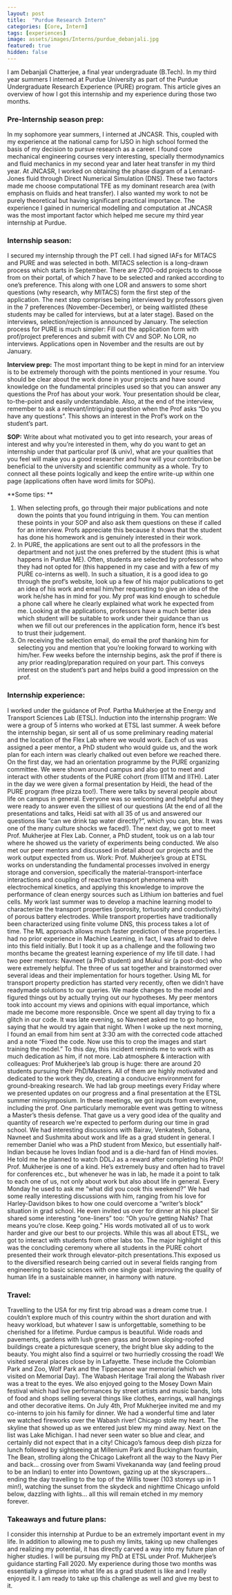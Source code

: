 ```yaml
---
layout: post
title:  "Purdue Research Intern"
categories: [Core, Intern]
tags: [experiences]
image: assets/images/Interns/purdue_debanjali.jpg
featured: true
hidden: false
---
```


I am Debanjali Chatterjee, a final year undergraduate (B.Tech). In my third year summers I interned at Purdue University as part of the Purdue Undergraduate Research Experience (PURE) program. This article gives an overview of how I got this internship and my experience during those two months. 

### Pre-Internship season prep: 
In my sophomore year summers, I interned at JNCASR. This, coupled with my experience at the national camp for IJSO in high school formed the basis of my decision to pursue research as a career. I found core mechanical engineering courses very interesting, specially thermodynamics and fluid mechanics in my second year and later heat transfer in my third year. At JNCASR, I worked on obtaining the phase diagram of a Lennard-Jones fluid through Direct Numerical Simulation (DNS). These two factors made me choose computational TFE as my dominant research area (with emphasis on fluids and heat transfer). I also wanted my work to not be purely theoretical but having significant practical importance. The experience I gained in numerical modelling and computation at JNCASR was the most important factor which helped me secure my third year internship at Purdue.

### Internship season: 
I secured my internship through the PT cell. I had signed IAFs for MITACS and PURE and was selected in both. 
MITACS selection is a long-drawn process which starts in September. There are 2700-odd projects to choose from on their portal, of which 7 have to be selected and ranked according to one’s preference. This along with one LOR and answers to some short questions (why research, why MITACS) form the first step of the application. The next step comprises being interviewed by professors given in the 7 preferences (November-December), or being waitlisted (these students may be called for interviews, but at a later stage). Based on the interviews, selection/rejection is announced by January. The selection process for PURE is much simpler: Fill out the application form with prof/project preferences and submit with CV and SOP. No LOR, no interviews. Applications open in November and the results are out by January. 

**Interview prep:** The most important thing to be kept in mind for an interview is to be extremely thorough with the points mentioned in your resume. You should be clear about the work done in your projects and have sound knowledge on the fundamental principles used so that you can answer any questions the Prof has about your work. Your presentation should be clear, to-the-point and easily understandable. Also, at the end of the interview, remember to ask a relevant/intriguing question when the Prof asks “Do you have any questions”. This shows an interest in the Prof’s work on the student’s part. 

**SOP:** Write about what motivated you to get into research, your areas of interest and why you’re interested in them, why do you want to get an internship under that particular prof (& univ), what are your qualities that you feel will make you a good researcher and how will your contribution be beneficial to the university and scientific community as a whole. Try to connect all these points logically and keep the entire write-up within one page (applications often have word limits for SOPs).

**Some tips: **
1. When selecting profs, go through their major publications and note down the points that you found intriguing in them. You can mention these points in your SOP and also ask them questions on these if called for an interview. Profs appreciate this because it shows that the student has done his homework and is genuinely interested in their work. 
2. In PURE, the applications are sent out to all the professors in the department and not just the ones preferred by the student (this is what happens in Purdue ME). Often, students are selected by professors who they had not opted for (this happened in my case and with a few of my PURE co-interns as well). In such a situation, it is a good idea to go through the prof’s website, look up a few of his major publications to get an idea of his work and email him/her requesting to give an idea of the work he/she has in mind for you. My prof was kind enough to schedule a phone call where he clearly explained what work he expected from me. Looking at the applications, professors have a much better idea which student will be suitable to work under their guidance than us when we fill out our preferences in the application form, hence it’s best to trust their judgement. 
3. On receiving the selection email, do email the prof thanking him for selecting you and mention that you’re looking forward to working with him/her. Few weeks before the internship begins, ask the prof if there is any prior reading/preparation required on your part. This conveys interest on the student’s part and helps build a good impression on the prof. 

### Internship experience: 
I worked under the guidance of Prof. Partha Mukherjee at the Energy and Transport Sciences Lab (ETSL). 
Induction into the internship program: We were a group of 5 interns who worked at ETSL last summer. A week before the internship began, sir sent all of us some preliminary reading material and the location of the Flex Lab where we would work. Each of us was assigned a peer mentor, a PhD student who would guide us, and the work plan for each intern was clearly chalked out even before we reached there. 
On the first day, we had an orientation programme by the PURE organizing committee. We were shown around campus and also got to meet and interact with other students of the PURE cohort (from IITM and IITH). Later in the day we were given a formal presentation by Heidi, the head of the PURE program (free pizza too!). There were talks by several people about life on campus in general. Everyone was so welcoming and helpful and they were ready to answer even the silliest of our questions (At the end of all the presentations and talks, Heidi sat with all 35 of us and answered our questions like “can we drink tap water directly?”, which you can, btw. It was one of the many culture shocks we faced!). 
The next day, we got to meet Prof. Mukherjee at Flex Lab. Conner, a PhD student, took us on a lab tour where he showed us the variety of experiments being conducted. We also met our peer mentors and discussed in detail about our projects and the work output expected from us. 
Work: Prof. Mukherjee’s group at ETSL works on understanding the fundamental processes involved in energy storage and conversion, specifically the material-transport-interface interactions and coupling of reactive transport phenomena with electrochemical kinetics, and applying this knowledge to improve the performance of clean energy sources such as Lithium ion batteries and fuel cells. My work last summer was to develop a machine learning model to characterize the transport properties (porosity, tortuosity and conductivity) of porous battery electrodes. While transport properties have traditionally been characterized using finite volume DNS, this process takes a lot of time. The ML approach allows much faster prediction of these properties. 
I had no prior experience in Machine Learning, in fact, I was afraid to delve into this field initially. But I took it up as a challenge and the following two months became the greatest learning experience of my life till date. I had two peer mentors: Navneet (a PhD student) and Mukul sir (a post-doc) who were extremely helpful. The three of us sat together and brainstormed over several ideas and their implementation for hours together. Using ML for transport property prediction has started very recently, often we didn’t have readymade solutions to our queries. We made changes to the model and figured things out by actually trying out our hypotheses. My peer mentors took into account my views and opinions with equal importance, which made me become more responsible. Once we spent all day trying to fix a glitch in our code. It was late evening, so Navneet asked me to go home, saying that he would try again that night. When I woke up the next morning, I found an email from him sent at 3:30 am with the corrected code attached and a note “Fixed the code. Now use this to crop the images and start training the model.” To this day, this incident reminds me to work with as much dedication as him, if not more. 
Lab atmosphere & interaction with colleagues: Prof Mukherjee’s lab group is huge: there are around 20 students pursuing their PhD/Masters. All of them are highly motivated and dedicated to the work they do, creating a conducive environment for ground-breaking research. We had lab group meetings every Friday where we presented updates on our progress and a final presentation at the ETSL summer minisymposium. In these meetings, we got inputs from everyone, including the prof. One particularly memorable event was getting to witness a Master’s thesis defense. That gave us a very good idea of the quality and quantity of research we're expected to perform during our time in grad school. We had interesting discussions with Bairav, Venkatesh, Sobana, Navneet and Sushmita about work and life as a grad student in general. I remember Daniel who was a PhD student from Mexico, but essentially half-Indian because he loves Indian food and is a die-hard fan of Hindi movies. He told me he planned to watch DDLJ as a reward after completing his PhD! 
Prof. Mukherjee is one of a kind. He’s extremely busy and often had to travel for conferences etc., but whenever he was in lab, he made it a point to talk to each one of us, not only about work but also about life in general. Every Monday he used to ask me “what did you cook this weekend?” We had some really interesting discussions with him, ranging from his love for Harley-Davidson bikes to how one could overcome a “writer’s block” situation in grad school. He even invited us over for dinner at his place! Sir shared some interesting “one-liners” too: “Oh you’re getting NaNs? That means you’re close. Keep going.” His words motivated all of us to work harder and give our best to our projects. 
While this was all about ETSL, we got to interact with students from other labs too. The major highlight of this was the concluding ceremony where all students in the PURE cohort presented their work through elevator-pitch presentations.This exposed us to the diversified research being carried out in several fields ranging from engineering to basic sciences with one single goal: improving the quality of human life in a sustainable manner, in harmony with nature. 

### Travel: 
Travelling to the USA for my first trip abroad was a dream come true. I couldn’t explore much of this country within the short duration and with heavy workload, but whatever I saw is unforgettable, something to be cherished for a lifetime. Purdue campus is beautiful. Wide roads and pavements, gardens with lush green grass and brown sloping-roofed buildings create a picturesque scenery, the bright blue sky adding to the beauty. You might also find a squirrel or two hurriedly crossing the road! We visited several places close by in Lafayette. These include the Colombian Park and Zoo, Wolf Park and the Tippecanoe war memorial (which we visited on Memorial Day). The Wabash Heritage Trail along the Wabash river was a treat to the eyes. We also enjoyed going to the Mosey Down Main festival which had live performances by street artists and music bands, lots of food and shops selling several things like clothes, earrings, wall hangings and other decorative items. On July 4th, Prof Mukherjee invited me and my co-interns to join his family for dinner. We had a wonderful time and later we watched fireworks over the Wabash river! 
Chicago stole my heart. The skyline that showed up as we entered just blew my mind away. Next on the list was Lake Michigan. I had never seen water so blue and clear, and certainly did not expect that in a city! Chicago’s famous deep dish pizza for lunch followed by sightseeing at Millenium Park and Buckingham fountain, The Bean, strolling along the Chicago Lakefront all the way to the Navy Pier 
and back... crossing over from Swami Vivekananda way (and feeling proud to be an Indian) to enter into Downtown, gazing up at the skyscrapers... ending the day travelling to the top of the Willis tower (103 storeys up in 1 min!), watching the sunset from the skydeck and nighttime Chicago unfold below, dazzling with lights... all this will remain etched in my memory forever. 

### Takeaways and future plans: 
I consider this internship at Purdue to be an extremely important event in my life. In addition to allowing me to push my limits, taking up new challenges and realizing my potential, it has directly carved a way into my future plan of higher studies. I will be pursuing my PhD at ETSL under Prof. Mukherjee’s guidance starting Fall 2020. My experience during those two months was essentially a glimpse into what life as a grad student is like and I really enjoyed it. I am ready to take up this challenge as well and give my best to it. 
